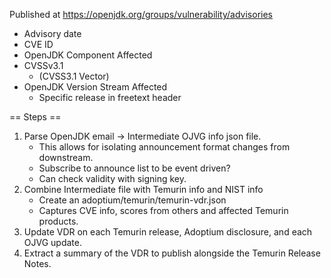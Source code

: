 Published at https://openjdk.org/groups/vulnerability/advisories
 
 - Advisory date
 - CVE ID
 - OpenJDK Component Affected
 - CVSSv3.1
   - (CVSS3.1 Vector)
 - OpenJDK Version Stream Affected
   - Specific release in freetext header
  
== Steps ==

1. Parse OpenJDK email -> Intermediate OJVG info json file.
   - This allows for isolating announcement format changes from downstream.
   - Subscribe to announce list to be event driven?
   - Can check validity with signing key.
2. Combine Intermediate file with Temurin info and NIST info
   - Create an adoptium/temurin/temurin-vdr.json
   - Captures CVE info, scores from others and affected Temurin products.
3. Update VDR on each Temurin release, Adoptium disclosure, and each OJVG update. 
4. Extract a summary of the VDR to publish alongside the Temurin Release Notes.
   
